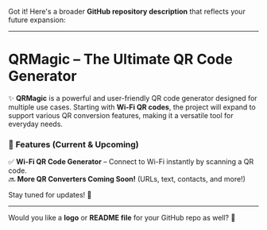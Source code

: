 Got it! Here's a broader **GitHub repository description** that reflects your future expansion:  

---

# **QRMagic – The Ultimate QR Code Generator**  
✨ **QRMagic** is a powerful and user-friendly QR code generator designed for multiple use cases. Starting with **Wi-Fi QR codes**, the project will expand to support various QR conversion features, making it a versatile tool for everyday needs.  

### 🚀 **Features (Current & Upcoming)**  
✅ **Wi-Fi QR Code Generator** – Connect to Wi-Fi instantly by scanning a QR code.  
🔜 **More QR Converters Coming Soon!** (URLs, text, contacts, and more!)  

Stay tuned for updates! 🎉  

---

Would you like a **logo** or **README file** for your GitHub repo as well? 🚀
